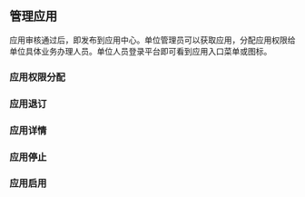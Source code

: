 ## 管理应用

应用审核通过后，即发布到应用中心。单位管理员可以获取应用，分配应用权限给单位具体业务办理人员。单位人员登录平台即可看到应用入口菜单或图标。

### 应用权限分配

### 应用退订

### 应用详情

### 应用停止

### 应用启用
